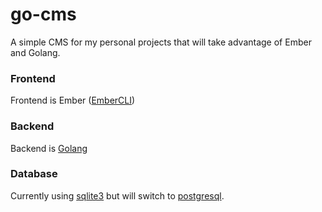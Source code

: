 # go-cms
A simple CMS for my personal projects that will take advantage of Ember and Golang.

### Frontend
Frontend is Ember ([EmberCLI][1])

### Backend
Backend is [Golang][2]

### Database
Currently using [sqlite3][3] but will switch to [postgresql][4].

[1]: http://www.ember-cli.com
[2]: https://golang.org/
[3]: https://www.sqlite.org/
[4]: http://www.postgresql.org/
